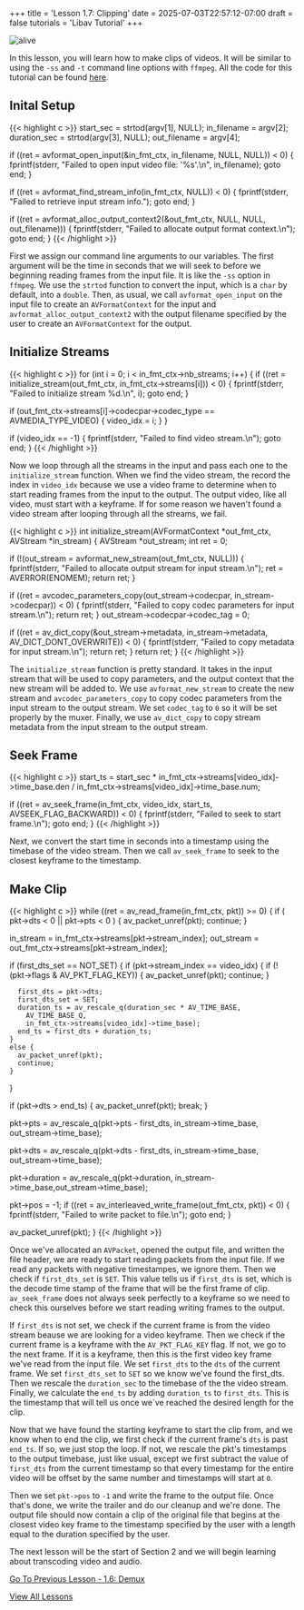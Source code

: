 +++
title = 'Lesson 1.7: Clipping'
date = 2025-07-03T22:57:12-07:00
draft = false
tutorials = 'Libav Tutorial'
+++

![alive](/images/LibavTutorial/Lesson_1.7/alive.jpg)

In this lesson, you will learn how to make clips of videos. It will be similar
to using the `-ss` and `-t` command line options with `ffmpeg`. All the code
for this tutorial can be found
[here](https://github.com/danielxhogan/LibavTutorial/tree/main/Lesson%201%3A%20Remux/Lesson%201.7%3A%20Clipping).

## Inital Setup

{{< highlight c >}}
start_sec = strtod(argv[1], NULL);
in_filename = argv[2];
duration_sec = strtod(argv[3], NULL);
out_filename = argv[4];

if ((ret =
  avformat_open_input(&in_fmt_ctx, in_filename, NULL, NULL)) < 0)
{
  fprintf(stderr, "Failed to open input video file: '%s'.\n",
    in_filename);
  goto end;
}

if ((ret = avformat_find_stream_info(in_fmt_ctx, NULL)) < 0) {
  fprintf(stderr, "Failed to retrieve input stream info.");
  goto end;
}

if ((ret = avformat_alloc_output_context2(&out_fmt_ctx,
  NULL, NULL, out_filename)))
{
  fprintf(stderr, "Failed to allocate output format context.\n");
  goto end;
}
{{< /highlight >}}

First we assign our command line arguments to our variables. The first argument
will be the time in seconds that we will seek to before we beginning reading
frames from the input file. It is like the `-ss` option in `ffmpeg`. We use the
`strtod` function to convert the input, which is a `char` by default, into a
`double`. Then, as usual, we call `avformat_open_input` on the input file to
create an `AVFormatContext` for the input and `avformat_alloc_output_context2`
with the output filename specified by the user to create an `AVFormatContext`
for the output.

## Initialize Streams

{{< highlight c >}}
for (int i = 0; i < in_fmt_ctx->nb_streams; i++) {
  if ((ret = initialize_stream(out_fmt_ctx,
    in_fmt_ctx->streams[i])) < 0)
  {
    fprintf(stderr, "Failed to initialize stream %d.\n", i);
    goto end;
  }

  if (out_fmt_ctx->streams[i]->codecpar->codec_type ==
    AVMEDIA_TYPE_VIDEO)
  {
    video_idx = i;
  }
}

if (video_idx == -1) {
  fprintf(stderr, "Failed to find video stream.\n");
  goto end;
}
{{< /highlight >}}

Now we loop through all the streams in the input and pass each one to the
`initialize_stream` function. When we find the video stream, the record the
index in `video_idx` because we use a video frame to determine when to start
reading frames from the input to the output. The output video, like all video,
must start with a keyframe. If for some reason we haven't found a video stream
after looping through all the streams, we fail.

{{< highlight c >}}
int initialize_stream(AVFormatContext *out_fmt_ctx,
  AVStream *in_stream)
{
  AVStream *out_stream;
  int ret = 0;

  if (!(out_stream = avformat_new_stream(out_fmt_ctx, NULL))) {
    fprintf(stderr,
      "Failed to allocate output stream for input stream.\n");
    ret = AVERROR(ENOMEM);
    return ret;
  }

  if ((ret = avcodec_parameters_copy(out_stream->codecpar,
    in_stream->codecpar)) < 0)
  {
    fprintf(stderr,
      "Failed to copy codec parameters for input stream.\n");
    return ret;
  }
  out_stream->codecpar->codec_tag = 0;

  if ((ret = av_dict_copy(&out_stream->metadata,
    in_stream->metadata, AV_DICT_DONT_OVERWRITE)) < 0)
  {
    fprintf(stderr,
      "Failed to copy metadata for input stream.\n");
    return ret;
  }
  return ret;
}
{{< /highlight >}}

The `initialize_stream` function is pretty standard. It takes in the input stream
that will be used to copy parameters, and the output context that the new stream
will be added to. We use `avformat_new_stream` to create the new stream and
`avcodec_parameters_copy` to copy codec parameters from the input stream to the
output stream. We set `codec_tag` to `0` so it will be set properly by the muxer.
Finally, we use `av_dict_copy` to copy stream metadata from the input stream to
the output stream.

## Seek Frame

{{< highlight c >}}
start_ts =
  start_sec *
  in_fmt_ctx->streams[video_idx]->time_base.den /
  in_fmt_ctx->streams[video_idx]->time_base.num;

if ((ret =
  av_seek_frame(in_fmt_ctx, video_idx, start_ts,
    AVSEEK_FLAG_BACKWARD)) < 0)
{
  fprintf(stderr, "Failed to seek to start frame.\n");
  goto end;
}
{{< /highlight >}}

Next, we convert the start time in seconds into a timestamp using the timebase of
the video stream. Then we call `av_seek_frame` to seek to the closest keyframe to
the timestamp.

## Make Clip

{{< highlight c >}}
while ((ret = av_read_frame(in_fmt_ctx, pkt)) >= 0)
{
  if (
    pkt->dts < 0 ||
    pkt->pts < 0
  ) {
      av_packet_unref(pkt);
      continue;
    }

  in_stream = in_fmt_ctx->streams[pkt->stream_index];
  out_stream = out_fmt_ctx->streams[pkt->stream_index];

  if (first_dts_set == NOT_SET)
  {
    if (pkt->stream_index == video_idx)
    {
      if (!(pkt->flags & AV_PKT_FLAG_KEY)) {
        av_packet_unref(pkt);
        continue;
      }

      first_dts = pkt->dts;
      first_dts_set = SET;
      duration_ts = av_rescale_q(duration_sec * AV_TIME_BASE,
        AV_TIME_BASE_Q,
        in_fmt_ctx->streams[video_idx]->time_base);
      end_ts = first_dts + duration_ts;
    }
    else {
      av_packet_unref(pkt);
      continue;
    }
  }

  if (pkt->dts > end_ts) {
    av_packet_unref(pkt);
    break;
  }

  pkt->pts = av_rescale_q(pkt->pts - first_dts,
    in_stream->time_base, out_stream->time_base);

  pkt->dts = av_rescale_q(pkt->dts - first_dts,
    in_stream->time_base, out_stream->time_base);

  pkt->duration = av_rescale_q(pkt->duration,
    in_stream->time_base,out_stream->time_base);

  pkt->pos = -1;
  if ((ret = av_interleaved_write_frame(out_fmt_ctx, pkt)) < 0) {
    fprintf(stderr, "Failed to write packet to file.\n");
    goto end;
  }

  av_packet_unref(pkt);
}
{{< /highlight >}}

Once we've allocated an `AVPacket`, opened the output file, and written the file
header, we are ready to start reading packets from the input file. If we read any
packets with negative timestampes, we ignore them. Then we check if `first_dts_set`
is `SET`. This value tells us if `first_dts` is set, which is the decode time
stamp of the frame that will be the first frame of clip. `av_seek_frame` does
not always seek perfectly to a keyframe so we need to check this ourselves
before we start reading writing frames to the output.

If `first_dts` is not set, we check if the current frame is from the video
stream beause we are looking for a video keyframe. Then we check if the current
frame is a keyframe with the `AV_PKT_FLAG_KEY` flag. If not, we go to the next
frame. If it is a keyframe, then this is the first video key frame we've read
from the input file. We set `first_dts` to the `dts` of the current frame.
We set `first_dts_set` to `SET` so we know we've found the first_dts. Then we
rescale the `duration_sec` to the timebase of the the video stream. Finally, we
calculate the `end_ts` by adding `duration_ts` to `first_dts`. This is the
timestamp that will tell us once we`ve reached the desired length for the clip.

Now that we have found the starting keyframe to start the clip from, and we know
when to end the clip, we first check if the current frame's `dts` is past
`end_ts`. If so, we just stop the loop. If not, we rescale the pkt's timestamps
to the output timebase, just like usual, except we first subtract the value of
`first_dts` from the current timestamp so that every timestamp for the entire
video will be offset by the same number and timestamps will start at `0`.

Then we set `pkt->pos` to `-1` and write the frame to the output file. Once that's
done, we write the trailer and do our cleanup and we're done. The output file
should now contain a clip of the original file that begins at the closest video
key frame to the timestamp specified by the user with a length equal to the
duration specified by the user.

The next lesson will be the start of Section 2 and we will begin learning about
transcoding video and audio.

[Go To Previous Lesson - 1.6: Demux](/posts/libav-tutorial/lesson-1.6-demux/)

[View All Lessons](/tutorials/libav-tutorial/)